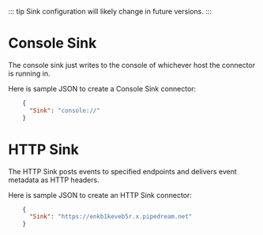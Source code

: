 

::: tip
Sink configuration will likely change in future versions.
:::


# Console Sink 

The console sink just writes to the console of whichever host the connector is running in.

Here is sample JSON to create a Console Sink connector:

```json
    {
      "Sink": "console://"
    }
```

# HTTP Sink <span id="http_sink"></span>

The HTTP Sink posts events to specified endpoints and delivers event metadata as HTTP headers.

Here is sample JSON to create an HTTP Sink connector:

```json
    {
      "Sink": "https://enkb1keveb5r.x.pipedream.net"
    }
```

